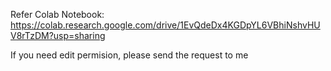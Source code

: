 Refer Colab Notebook: 
https://colab.research.google.com/drive/1EvQdeDx4KGDpYL6VBhiNshvHUV8rTzDM?usp=sharing

If you need edit permision, please send the request to me
